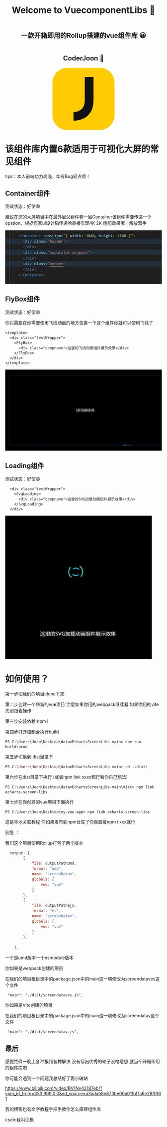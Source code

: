 

<div  class="box"  style="    display: flex;    justify-content: center;    align-items: center;    flex-direction: column; ">  <h1 align="center">Welcome to VuecomponentLibs 👋</h1> 
     <h2 align="center"> 一款开箱即用的Rollup搭建的vue组件库  😀</h2> 
     <h2 align="center"> CoderJoon  🐂</h2> 
    <img    src="./imgs/Logo.png"    /></div>

# 该组件库内置6款适用于可视化大屏的常见组件

tips：本人前端功力尚浅，如有Bug轻点喷！

## Container组件

测试状态：好使:smile:

建议在您的大屏项目中在最外层父组件套一层Container该组件需要传递一个opstion，根据您家ui设计稿传递哈直接实现4K 2K 适配效果哦！解放双手

 <img    src="./imgs/Container.png"     />

## FlyBox组件

测试状态：好使:smile:

你只需要在你需要使用飞线动画的地方包裹一下这个组件你就可以使用飞线了

```vue
<template>
  <div class="testWrapper">
    <FlyBox>
      <div class="compname">这里的飞线动画组件展示效果</div>
    </FlyBox>
  </div>
</template>
```



<img    src="./imgs/FlyBox.gif"    style="width: 1000px; height: 260px;"/>

## Loading组件

测试状态：好使:smile:

```vue
  <div class="testWrapper">
    <SvgLoading>
      <div class="compname">这里的SVG加载动画组件展示效果</div>
    </SvgLoading>
  </div>
```



<img    src="./imgs/Loading.gif"    style="width: 900; height: 460px;"/>

## 



# 如何使用？

第一步把我们的项目clone下来 

第二步创建一个崭新的vue项目 注意如果你用的webpack继续看 如果你用的vite先别跟着操作

第三步安装依赖 npm i 

第四步打开控制台执行build 

```shell
PS C:\Users\Joon\Desktop\datavEchartsScreenLibs-main> npm run build:prod
```

第五步切换到 dist目录下

```sh
PS C:\Users\Joon\Desktop\datavEchartsScreenLibs-main> cd .\dist\
```

第六步在dist目录下执行 (或者npm link  xxxx都行看你自己想法)

```shell
PS C:\Users\Joon\Desktop\datavEchartsScreenLibs-main\dist> npm link echarts-screen-libs
```

第七步在你创建的vue项目下面执行

```shell
PS C:\Users\Joon\Desktop\my-vue-app> npm link echarts-screen-libs
```

这是本地关联教程 你如果发布到npm仓库了你就直接npm i xxx就行

别急 ：

我们这个项目使用Rollup打包了两个版本

```js
  output: [
        {
            file: outputPathUmd,
            format: "umd",
            name: "screenDatav",
            globals: {
                vue: "vue"
            }
        },
        {
            file: outputPathejs,
            format: "es",
            name: "screenDatav",
            globals: {
                vue: "vue"
            }
        },

    ],
```

一个是umd版本一个esmodule版本

你如果是webpack创建的项目

在我们的项目根目录中的package.json中的main这一项修改为screendataves这个文件

```
 "main": "./dist/screendataves.js",
```

你如果是Vite创建的项目

在我们的项目根目录中的package.json中的main这一项修改为screendatav这个文件

```
 "main": "./dist/screendatav.js",
```

## 最后

感觉忙碌一晚上各种报错各种解决 没有写出优秀的轮子没啥意思 就当个开箱即用的组件库吧

你可能会遇到一个问题我总结好了再小破站

https://www.bilibili.com/video/BV1Ny42187eb/?spm_id_from=333.999.0.0&vd_source=a3adab8e873be00a01fbf1a6e28f0f61

我的博客也有文字教程手把手教你怎么搭建组件库

csdn:我叫汪枫
